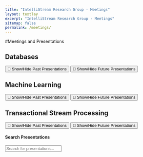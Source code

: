 ```yaml
---
title: "IntelliStream Research Group - Meetings"
layout: textlay
excerpt: "IntelliStream Research Group - Meetings"
sitemap: false
permalink: /meetings/
---
```


#Meetings and Presentations

<script>
  // Embed the JSON data using Liquid for all categories
  const databases_presentations = {{ site.data.databases_presentations | jsonify }};
  const machine_learning_presentations = {{ site.data.machine_learning_presentations | jsonify }};
  const transactional_stream_processing_presentations = {{ site.data.transactional_stream_processing_presentations | jsonify }};
</script>


## Databases

<div class="presentation-section">
  <div id="databases_next" class="next-presentation"></div>
  <button onclick="toggleVisibility('databases_past')">📅 Show/Hide Past Presentations</button>
  <div id="databases_past" style="display:none"></div>
  <button onclick="toggleVisibility('databases_future')">📅 Show/Hide Future Presentations</button>
  <div id="databases_future" style="display:none"></div>
</div>

## Machine Learning

<div class="presentation-section">
  <div id="machine_learning_next" class="next-presentation"></div>
  <button onclick="toggleVisibility('machine_learning_past')">📅 Show/Hide Past Presentations</button>
  <div id="machine_learning_past" style="display:none"></div>
  <button onclick="toggleVisibility('machine_learning_future')">📅 Show/Hide Future Presentations</button>
  <div id="machine_learning_future" style="display:none"></div>
</div>

## Transactional Stream Processing

<div class="presentation-section">
  <div id="transactional_stream_processing_next" class="next-presentation"></div>
  <button onclick="toggleVisibility('transactional_stream_processing_past')">📅 Show/Hide Past Presentations</button>
  <div id="transactional_stream_processing_past" style="display:none"></div>
  <button onclick="toggleVisibility('transactional_stream_processing_future')">📅 Show/Hide Future Presentations</button>
  <div id="transactional_stream_processing_future" style="display:none"></div>
</div>

#### Search Presentations

<div class="presentation-section">
  <input type="text" id="search-input" placeholder="Search for presentations..." oninput="searchPresentations()">
  <div id="search-results"></div>
</div>

